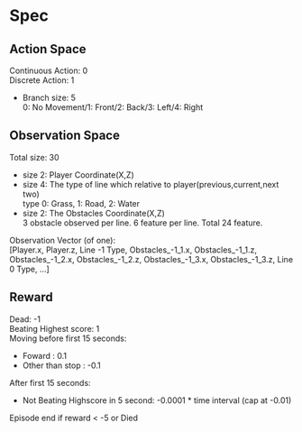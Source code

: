 # Spec 

## Action Space

Continuous Action: 0 <br />
Discrete Action: 1 <br />
- Branch size: 5 <br />
0: No Movement/1: Front/2: Back/3: Left/4: Right

## Observation Space

Total size: 30 <br />
- size 2: Player Coordinate(X,Z)
- size 4: The type of line which relative to player(previous,current,next two)<br />
type 0: Grass, 1: Road, 2: Water
- size 2: The Obstacles Coordinate(X,Z)<br />
3 obstacle observed per line. 6 feature per line. Total 24 feature.<br /> 

Observation Vector (of one): <br/>
[Player.x, Player.z, Line -1 Type, Obstacles_-1_1.x, Obstacles_-1_1.z, Obstacles_-1_2.x, Obstacles_-1_2.z, Obstacles_-1_3.x, Obstacles_-1_3.z, Line 0 Type, ...]

## Reward

Dead: -1 <br />
Beating Highest score: 1 <br />
Moving before first 15 seconds:
- Foward : 0.1
- Other than stop : -0.1

After first 15 seconds:
- Not Beating Highscore in 5 second: -0.0001 * time interval (cap at -0.01)

Episode end if reward < -5 or Died
